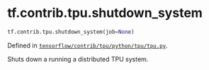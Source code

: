 <div itemscope itemtype="http://developers.google.com/ReferenceObject">
<meta itemprop="name" content="tf.contrib.tpu.shutdown_system" />
<meta itemprop="path" content="Stable" />
</div>

# tf.contrib.tpu.shutdown_system

``` python
tf.contrib.tpu.shutdown_system(job=None)
```



Defined in [`tensorflow/contrib/tpu/python/tpu/tpu.py`](https://www.tensorflow.org/code/tensorflow/contrib/tpu/python/tpu/tpu.py).

Shuts down a running a distributed TPU system.